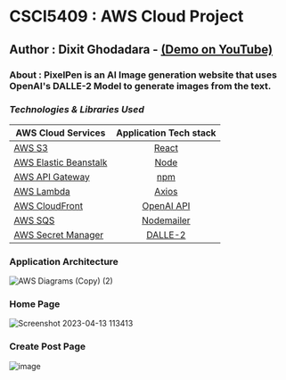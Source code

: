 # CSCI5409 : AWS Cloud Project
## Author : Dixit Ghodadara - [(Demo on YouTube)](https://www.youtube.com/watch?v=HIKTQwbzK1s&ab_channel=DixitGhodadara)

### About : PixelPen is an AI Image generation website that uses OpenAI's DALLE-2 Model to generate images from the text.

### _**Technologies & Libraries Used**_

| AWS Cloud Services            | Application Tech stack
| --------------------------------------- |:-------------------------------------------------------------------:
| [AWS S3](https://aws.amazon.com/s3/)   | [React](https://reactjs.org/)
| [AWS Elastic Beanstalk](https://aws.amazon.com/elasticbeanstalk/)      | [Node](https://nodejs.org/en/)    
| [AWS API Gateway](https://aws.amazon.com/api-gateway/)      | [npm](https://www.npmjs.com/)
| [AWS Lambda](https://aws.amazon.com/lambda/)    | [Axios](https://www.npmjs.com/package/axios)
| [AWS CloudFront](https://aws.amazon.com/cloudfront/)    | [OpenAI API](https://openai.com/blog/openai-api)
| [AWS SQS](https://aws.amazon.com/sqs/)     | [Nodemailer](https://nodemailer.com/about/)   
| [AWS Secret Manager](https://aws.amazon.com/secrets-manager/)    | [DALLE-2](https://openai.com/blog/dall-e-api-now-available-in-public-beta)

### Application Architecture

![AWS Diagrams (Copy) (2)](https://user-images.githubusercontent.com/51261247/231793218-fcf26e9f-a66f-4954-97f8-58eba99f842f.png)


### Home Page
![Screenshot 2023-04-13 113413](https://user-images.githubusercontent.com/51261247/231793499-c5cf3f4c-01af-42d1-af8c-bf8b0087092e.png)


### Create Post Page
![image](https://user-images.githubusercontent.com/51261247/231793886-6dfc66ce-d1d3-432a-8551-976a4bfbb8d2.png)

